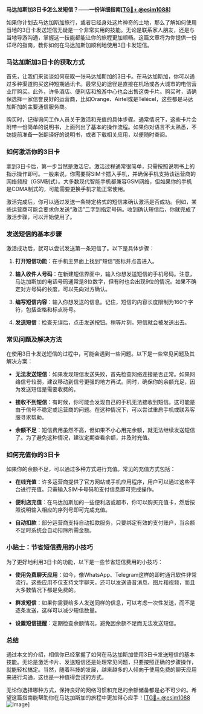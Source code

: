 **马达加斯加3日卡怎么发短信？——一份详细指南[[TG💪+ @esim1088](https://t.me/s/esim1088)]**

如果你计划去马达加斯加旅行，或者已经身处这片神奇的土地，那么了解如何使用当地的3日卡发送短信无疑是一个非常实用的技能。无论是联系家人朋友，还是与当地导游沟通，掌握这一技能都能让你的旅程更加顺畅。这篇文章将为你提供一份详尽的指南，教你如何在马达加斯加顺利地使用3日卡发短信。

### 马达加斯加3日卡的获取方式

首先，让我们来谈谈如何获取一张马达加斯加的3日卡。在马达加斯加，你可以通过多种渠道购买这种短期通讯卡。最常见的途径是直接在机场或各大城市的电信营业厅购买。此外，许多酒店、便利店和旅游中心也会出售这类卡片。购买时，请确保选择一家信誉良好的运营商，比如Orange、Airtel或是Télécel，这些都是马达加斯加的主要通信服务商。

购买时，记得询问工作人员关于激活和充值的具体步骤。通常情况下，这些卡片会附带一份简单的说明书，上面列出了基本的操作流程。如果你对语言不太熟悉，不妨提前准备一张翻译好的说明书，或者下载相关应用，以便随时查阅。

### 如何激活你的3日卡

拿到3日卡后，第一步当然是激活它。激活过程通常很简单，只需按照说明书上的指示操作即可。一般来说，你需要将SIM卡插入手机，并确保手机支持该运营商的网络频段（GSM制式）。大多数现代智能手机都兼容GSM网络，但如果你的手机是CDMA制式的，可能需要更换手机才能正常使用。

激活完成后，你可以通过发送一条特定格式的短信来确认激活是否成功。例如，某些运营商可能会要求你发送“激活”二字到指定号码。收到确认短信后，你就完成了激活步骤，可以开始使用了。

### 发送短信的基本步骤

激活成功后，就可以尝试发送第一条短信了。以下是具体步骤：

1. **打开短信功能**：在手机主界面上找到“短信”图标并点击进入。
   
2. **输入收件人号码**：在新建短信界面中，输入你想发送短信的手机号码。注意，马达加斯加的电话号码通常是8位数字，但有时也会出现9位的情况。如果不确定对方号码的长度，可以先向对方确认。

3. **编写短信内容**：输入你想发送的信息。记住，短信的内容长度限制为160个字符，包括空格和标点符号。

4. **发送短信**：检查无误后，点击发送按钮。稍等片刻，短信就会被发送出去。

### 常见问题及解决方法

在使用3日卡发送短信的过程中，可能会遇到一些问题。以下是一些常见问题及其解决方案：

- **无法发送短信**：如果发现短信发送失败，首先检查网络连接是否正常。如果网络信号较弱，建议移动到信号更强的地方再试。同时，确保你的余额充足，因为发送短信是需要收费的。

- **接收不到短信**：有时候，你可能会发现自己的手机无法接收到短信。这可能是由于信号不稳定或运营商的问题。在这种情况下，可以尝试重启手机或联系客服寻求帮助。

- **余额不足**：短信费用虽然不高，但如果不小心用完余额，就无法继续发送短信了。为了避免这种情况，建议定期查看余额，并及时充值。

### 如何充值你的3日卡

如果你的余额不足，可以通过多种方式进行充值。常见的充值方式包括：

- **在线充值**：许多运营商提供了官方网站或手机应用程序，用户可以通过这些平台进行充值。只需输入SIM卡号码和支付信息即可完成操作。

- **便利店充值**：在马达加斯加的一些便利店或超市，你可以购买充值卡，然后按照说明输入相应的序列号即可完成充值。

- **自动扣款**：部分运营商支持自动扣款服务，只要绑定有效的支付账户，当余额不足时系统会自动扣除所需金额。

### 小贴士：节省短信费用的小技巧

为了更好地利用3日卡的功能，以下是一些节省短信费用的小技巧：

- **使用免费聊天应用**：如今，像WhatsApp、Telegram这样的即时通讯软件非常流行。这些应用不仅支持文字聊天，还可以发送语音消息、图片和视频，而且大多数情况下都是免费的。

- **群发短信**：如果你需要给多人发送同样的信息，可以考虑一次性发送，而不是逐条发送，这样可以减少短信数量。

- **设置短信提醒**：定期检查余额情况，避免因余额不足而无法发送短信。

### 总结

通过本文的介绍，相信你已经掌握了如何在马达加斯加使用3日卡发送短信的基本技能。无论是激活卡片、发送短信还是处理常见问题，只要按照正确的步骤操作，就能轻松搞定。当然，随着科技的发展，越来越多的人倾向于使用免费的聊天应用来进行沟通，这也是一种值得尝试的方式。

无论你选择哪种方式，保持良好的网络习惯和充足的余额储备都是必不可少的。希望这篇指南能帮助你在马达加斯加的旅程中更加得心应手！[[TG💪+ @esim1088](https://t.me/s/esim1088) ![Image](https://i.postimg.cc/4NQfJmqS/Snipaste-2025-05-13-00-14-12.png)]